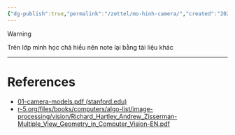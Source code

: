 ```yaml
---
{"dg-publish":true,"permalink":"/zettel/mo-hinh-camera/","created":"2024-02-28T11:09:09.988+07:00","updated":"2024-02-29T21:08:30.490+07:00"}
---
```



>[!warning]
>Trên lớp mình học chả hiểu nên note lại bằng tài liệu khác

---
# References

- [01-camera-models.pdf (stanford.edu)](https://web.stanford.edu/class/cs231a/course_notes/01-camera-models.pdf)
- [r-5.org/files/books/computers/algo-list/image-processing/vision/Richard_Hartley_Andrew_Zisserman-Multiple_View_Geometry_in_Computer_Vision-EN.pdf](http://www.r-5.org/files/books/computers/algo-list/image-processing/vision/Richard_Hartley_Andrew_Zisserman-Multiple_View_Geometry_in_Computer_Vision-EN.pdf)